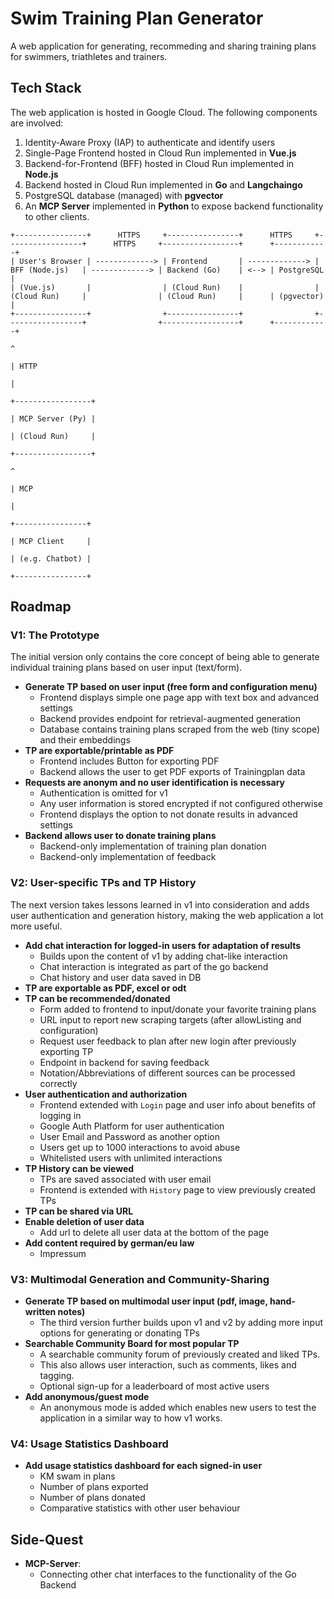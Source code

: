 # Swim Training Plan Generator

A web application for generating, recommeding and sharing training plans for swimmers, triathletes and trainers.

## Tech Stack

The web application is hosted in Google Cloud. The following components are involved:

1. Identity-Aware Proxy (IAP) to authenticate and identify users
2. Single-Page Frontend hosted in Cloud Run implemented in **Vue.js**
3. Backend-for-Frontend (BFF) hosted in Cloud Run implemented in **Node.js**
4. Backend hosted in Cloud Run implemented in **Go** and **Langchaingo**
5. PostgreSQL database (managed) with **pgvector**
6. An **MCP Server** implemented in **Python** to expose backend functionality to other clients.

```plaintext
+----------------+      HTTPS     +----------------+      HTTPS     +-----------------+      HTTPS     +-----------------+      +------------+
| User's Browser | -------------> | Frontend       | -------------> | BFF (Node.js)   | -------------> | Backend (Go)    | <--> | PostgreSQL |
| (Vue.js)       |                | (Cloud Run)    |                | (Cloud Run)     |                | (Cloud Run)     |      | (pgvector) |
+----------------+                +----------------+                +-----------------+                +-----------------+      +------------+
                                                                                                               ^
                                                                                                               | HTTP
                                                                                                               |
                                                                                                       +-----------------+
                                                                                                       | MCP Server (Py) |
                                                                                                       | (Cloud Run)     |
                                                                                                       +-----------------+
                                                                                                                ^
                                                                                                                | MCP
                                                                                                                |
                                                                                                        +----------------+
                                                                                                        | MCP Client     |
                                                                                                        | (e.g. Chatbot) |
                                                                                                        +----------------+
```

## Roadmap

### V1: The Prototype

The initial version only contains the core concept of being able to generate individual training plans based on user input (text/form).

- **Generate TP based on user input (free form and configuration menu)**
  - Frontend displays simple one page app with text box and advanced settings
  - Backend provides endpoint for retrieval-augmented generation
  - Database contains training plans scraped from the web (tiny scope) and their embeddings
- **TP are exportable/printable as PDF**
  - Frontend includes Button for exporting PDF
  - Backend allows the user to get PDF exports of Trainingplan data
- **Requests are anonym and no user identification is necessary**
  - Authentication is omitted for v1
  - Any user information is stored encrypted if not configured otherwise
  - Frontend displays the option to not donate results in advanced settings
- **Backend allows user to donate training plans**
  - Backend-only implementation of training plan donation
  - Backend-only implementation of feedback

### V2: User-specific TPs and TP History

The next version takes lessons learned in v1 into consideration and adds user authentication and generation history, making the web application a lot more useful.

- **Add chat interaction for logged-in users for adaptation of results**
  - Builds upon the content of v1 by adding chat-like interaction
  - Chat interaction is integrated as part of the go backend
  - Chat history and user data saved in DB
- **TP are exportable as PDF, excel or odt**
- **TP can be recommended/donated**
  - Form added to frontend to input/donate your favorite training plans
  - URL input to report new scraping targets (after allowListing and configuration)
  - Request user feedback to plan after new login after previously exporting TP
  - Endpoint in backend for saving feedback
  - Notation/Abbreviations of different sources can be processed correctly
- **User authentication and authorization**
  - Frontend extended with `Login` page and user info about benefits of logging in
  - Google Auth Platform for user authentication
  - User Email and Password as another option
  - Users get up to 1000 interactions to avoid abuse
  - Whitelisted users with unlimited interactions
- **TP History can be viewed**
  - TPs are saved associated with user email
  - Frontend is extended with `History` page to view previously created TPs
- **TP can be shared via URL**
- **Enable deletion of user data**
  - Add url to delete all user data at the bottom of the page
- **Add content required by german/eu law**
  - Impressum

### V3: Multimodal Generation and Community-Sharing

- **Generate TP based on multimodal user input (pdf, image, hand-written notes)**
  - The third version further builds upon v1 and v2 by adding more input options for generating or donating TPs
- **Searchable Community Board for most popular TP**
  - A searchable community forum of previously created and liked TPs.
  - This also allows user interaction, such as comments, likes and tagging.
  - Optional sign-up for a leaderboard of most active users
- **Add anonymous/guest mode**
  - An anonymous mode is added which enables new users to test the application in a similar way to how v1 works.

### V4: Usage Statistics Dashboard

- **Add usage statistics dashboard for each signed-in user**
  - KM swam in plans
  - Number of plans exported
  - Number of plans donated
  - Comparative statistics with other user behaviour

## Side-Quest

- **MCP-Server**:
  - Connecting other chat interfaces to the functionality of the Go Backend
